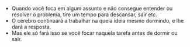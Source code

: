 - Quando você foca em algum assunto e não consegue entender ou resolver o problema, tire um tempo para descansar, sair etc.
- O cérebro continuará a trabalhar na quela ideia mesmo dormindo, e lhe dará a resposta.
- Mas ele só fará isso se você focar naquela tarefa antes de dormir ou sair.